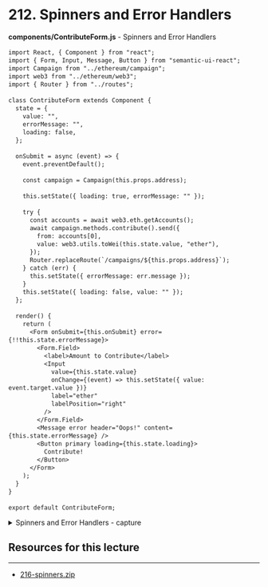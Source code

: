 # 212. Spinners and Error Handlers

**components/ContributeForm.js** - Spinners and Error Handlers
```
import React, { Component } from "react";
import { Form, Input, Message, Button } from "semantic-ui-react";
import Campaign from "../ethereum/campaign";
import web3 from "../ethereum/web3";
import { Router } from "../routes";

class ContributeForm extends Component {
  state = {
    value: "",
    errorMessage: "",
    loading: false,
  };

  onSubmit = async (event) => {
    event.preventDefault();

    const campaign = Campaign(this.props.address);

    this.setState({ loading: true, errorMessage: "" });

    try {
      const accounts = await web3.eth.getAccounts();
      await campaign.methods.contribute().send({
        from: accounts[0],
        value: web3.utils.toWei(this.state.value, "ether"),
      });
      Router.replaceRoute(`/campaigns/${this.props.address}`);
    } catch (err) {
      this.setState({ errorMessage: err.message });
    }
    this.setState({ loading: false, value: "" });
  };

  render() {
    return (
      <Form onSubmit={this.onSubmit} error={!!this.state.errorMessage}>
        <Form.Field>
          <label>Amount to Contribute</label>
          <Input
            value={this.state.value}
            onChange={(event) => this.setState({ value: event.target.value })}
            label="ether"
            labelPosition="right"
          />
        </Form.Field>
        <Message error header="Oops!" content={this.state.errorMessage} />
        <Button primary loading={this.state.loading}>
          Contribute!
        </Button>
      </Form>
    );
  }
}

export default ContributeForm;

```

<details>
  <summary>Spinners and Error Handlers - capture</summary>

**Note: Click Contribute button then notice button spinner**  

![212.1_Spinners-and-Error-Handlers.png](../imgs/212.1_Spinners-and-Error-Handlers.png)
---

**Note: Click Reject button on metamask then notice the error message**

![212.2_Spinners-and-Error-Handlers.png](../imgs/212.2_Spinners-and-Error-Handlers.png)
---
</details>

##  Resources for this lecture

---

-   [216-spinners.zip](https://beatlesm.s3.us-west-1.amazonaws.com/ethereum-and-solidity-complete-developer-guide/216-spinners.zip)